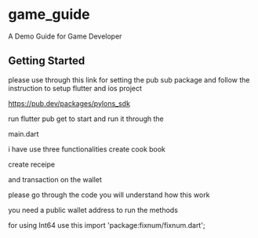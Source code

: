 # game_guide

A Demo Guide for Game Developer

## Getting Started


please use through this link for setting the pub sub package and follow the instruction to setup flutter and ios project

https://pub.dev/packages/pylons_sdk



run  flutter pub get to start and run it through the 

main.dart

i have use three functionalities create cook book

create receipe 

and transaction on the wallet

please go through the code you will understand how this work

you need a public wallet address to run the methods


for using Int64 use this import 'package:fixnum/fixnum.dart';
